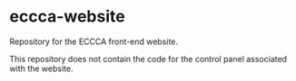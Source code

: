 eccca-website
=============

Repository for the ECCCA front-end website.

This repository does not contain the code for the control panel associated with the website.
